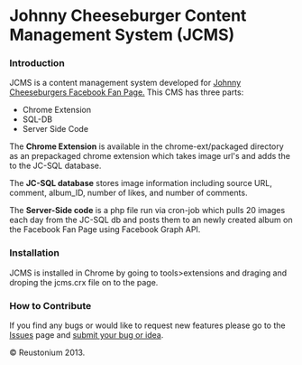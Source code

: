 # Johnny Cheeseburger Content Management System (JCMS) #

### Introduction ###
JCMS is a content management system developed for [Johnny Cheeseburgers Facebook Fan Page.](http://www.facebook.com/johnnycheeseburger)  This CMS has three parts: 

- Chrome Extension 
- SQL-DB 
- Server Side Code

The **Chrome Extension** is available in the chrome-ext/packaged directory as an prepackaged chrome extension which takes image url's and adds the to the JC-SQL database.

The **JC-SQL database** stores image information including source URL, comment, album_ID, number of likes, and number of comments.

The **Server-Side code** is a php file run via cron-job which pulls 20 images each day from the JC-SQL db and posts them to an newly created album on the Facebook Fan Page using Facebook Graph API. 

### Installation ###
JCMS is installed in Chrome by going to tools>extensions and draging and droping the jcms.crx file on to the page.

### How to Contribute ###
If you find any bugs or would like to request new features please go to the [Issues](https://github.com/reustonium/jcms/issues) page and [submit your bug or idea](https://github.com/reustonium/jcms/issues/new).

© Reustonium 2013.